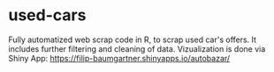 # used-cars
Fully automatized web scrap code in R, to scrap used car's offers. It includes further filtering and cleaning of data. Vizualization is done via Shiny App: https://filip-baumgartner.shinyapps.io/autobazar/
